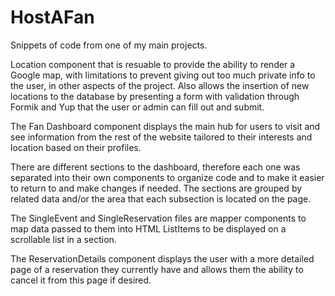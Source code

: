 # HostAFan

Snippets of code from one of my main projects.

Location component that is resuable to provide the ability to render a Google map, with limitations to prevent giving out too much private info to the user, in other aspects of the project. Also allows the insertion of new locations to the database by presenting a form with validation through Formik and Yup that the user or admin can fill out and submit.


The Fan Dashboard component displays the main hub for users to visit and see information from the rest of the website tailored to their interests and location based on their profiles.

There are different sections to the dashboard, therefore each one was separated into their own components to organize code and to make it easier to return to and make changes if needed. The sections are grouped by related data and/or the area that each subsection is located on the page.

The SingleEvent and SingleReservation files are mapper components to map data passed to them into HTML ListItems to be displayed on a scrollable list in a section.

The ReservationDetails component displays the user with a more detailed page of a reservation they currently have and allows them the ability to cancel it from this page if desired.
